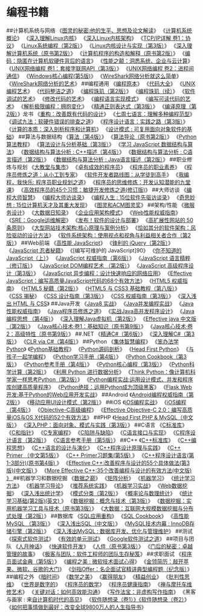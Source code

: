 # 编程书籍

##计算机系统与网络
《[图灵的秘密:他的生平、思想及论文解读]()》
《[计算机系统概论]()》
《[深入理解Linux内核]()》
《[深入Linux内核架构]()》
《[TCP/IP详解 卷1：协议]()》
《[Linux系统编程（第2版）]()》
《[Linux内核设计与实现（第3版）]()》
《[深入理解计算机系统（原书第2版）]()》
《[计算机程序的构造和解释（原书第2版）]()》
《[编码：隐匿在计算机软硬件背后的语言]()》
《[性能之颠：洞悉系统、企业与云计算]()》
《[UNIX网络编程 卷1：套接字联网API（第3版）]()》
《[UNIX网络编程 卷2：进程间通信]()》
《[Windows核心编程(第5版)]()》
《[WireShark网络分析就这么简单]()》
《[WireShark网络分析的艺术]()》
##编程通用
《[编程原本]()》
《[代码大全]()》
《[UNIX编程艺术]()》
《[代码整洁之道]()》
《[编程珠玑（第2版）]()》
《[编程珠玑（续）]()》
《[软件调试的艺术]()》
《[修改代码的艺术]()》
《[编程语言实现模式]()》
《[编写可读代码的艺术]()》
《[解析极限编程：拥抱变化]()》
《[精通正则表达式（第3版）]()》
《[编译原理（第2版）]()》龙书
《[重构：改善既有代码的设计]()》
《[七周七语言：理解多种编程范型]()》
《[调试九法：软硬件错误的排查之道]()》
《[程序设计语言：实践之路（第3版）]()》
《[计算的本质：深入剖析程序和计算机]()》
《[设计模式 : 可复用面向对象软件的基础]()》
##算法与数据结构
《[算法（第4版）]()》
《[算法导论（原书第2版）]()》
《[Python算法教程]()》
《[算法设计与分析基础（第3版）]()》
《[学习 JavaScript 数据结构与算法]()》
《[数据结构与算法分析 : C++描述（第4版）]()》
《[数据结构与算法分析 : C语言描述（第2版）]()》
《[数据结构与算法分析 : Java语言描述（第2版）]()》
##职业修炼与规划
《[大教堂与集市]()》
《[卓有成效的程序员]()》
《[程序员的职业素养]()》
《[程序员修炼之道：从小工到专家]()》
《[软件开发者路线图：从学徒到高手]()》
《[我编程，我快乐: 程序员职业规划之道]()》
《[程序员的思维修炼：开发认知潜能的九堂课]()》
《[高效程序员的45个习惯：敏捷开发修炼之道(修订版)]()》
##大师访谈
《[编程大师智慧]()》
《[编程大师访谈录]()》
《[编程人生 : 15位软件先驱访谈录]()》
《[奇思妙想 : 15位计算机天才及其重大发现]()》
《[图灵和ACM图灵奖]()》
##架构/性能
《[微服务设计]()》
《[大数据日知录]()》
《[企业应用架构模式]()》
《[Web性能权威指南]()》
《[SRE：Google运维解密]()》
《[发布！软件的设计与部署]()》
《[高扩展性网站的 50 条原则]()》
《[大型网站技术架构:核心原理与案例分析]()》
《[恰如其分的软件架构：风险驱动的设计方法]()》
《[软件系统架构：使用视点和视角与利益相关者合作（第2版）]()》
##Web前端
《[高性能 JavaScript]()》
《[锋利的 jQuery（第2版）]()》
《[JavaScript 忍者秘籍]()》
《[编写可维护的 JavaScript]90》
《[你不知道的 JavaScript（上）]()》
《[JavaScript 权威指南（第6版）]()》
《[JavaScript 语言精粹（修订版）]()》
《[JavaScript DOM编程艺术 （第2版）]()》
《[JavaScript 高级程序设计（第3版）]()》
《[JavaScript 异步编程：设计快速响应的网络应用]()》
《[Effective JavaScript：编写高质量JavaScript代码的68个有效方法]()》
《[HTML5 权威指南]()》
《[HTML5 秘籍（第2版）]()》
《[HTML5 与 CSS3 基础教程（第八版）]()》
《[CSS 揭秘]()》
《[CSS 设计指南（第3版）]()》
《[CSS 权威指南（第3版）]()》
《[深入浅出 HTML 与 CSS]()》
##Java开发
《[Java8 实战]()》
《[Java并发编程实战]()》
《[Java性能权威指南]()》
《[Java程序员修炼之道]()》
《[实战Java高并发程序设计]()》
《[Java编程思想 （第4版）]()》
《[深入理解Java虚拟机（第2版）]()》
《[Effective java 中文版（第2版）]()》
《[Java核心技术·卷1：基础知识（原书第9版）]()》
《[Java核心技术·卷2：高级特性（原书第9版）]()》
##.NET
《[精通C#（第6版）]()》
《[深入理解C#（第3版）]()》
《[CLR via C#（第4版）]()》
##Python
《[集体智慧编程]()》
《[笨办法学Python]()》
《[Python基础教程]()》
《[Python源码剖析]()》
《[Head First Python]()》
《[与孩子一起学编程]()》
《[Python学习手册（第4版）]()》
《[Python Cookbook（第3版）]()》
《[Python参考手册（第4版）]()》
《[Python核心编程（第3版）]()》
《[Python科学计算（第2版）]()》
《[利用 Python 进行数据分析]()》
《[Think Python：像计算机科学家一样思考Python（第2版）]()》
《[Python编程实战:运用设计模式、并发和程序库创建高质量程序]()》
《[Python绝技：运用Python成为顶级黑客]()》
《[Flask Web开发:基于Python的Web应用开发实战]()》
##Android
《[Android编程权威指南（第2版）]()》
《[移动应用UI设计模式（第2版）]()》
##iOS
《[iOS编程实战]()》
《[iOS编程（第4版）]()》
《[Objective-C高级编程]()》
《[Effective Objective-C 2.0：编写高质量iOS与OS X代码的52个有效方法]()》
##PHP
《[Head First PHP & MySQL（中文版）]()》
《[深入PHP：面向对象、模式与实践（第3版）]()》
##C语言
《[C标准库]()》
《[C和指针]()》
《[C专家编程]()》
《[C陷阱与缺陷]()》
《[C语言接口与实现]()》
《[C程序设计语言（第2版）]()》
《[C语言参考手册（第5版）]()》
##C++
《[C++标准库]()》
《[C++编程思想]()》
《[C++语言的设计与演化]()》
《[C++程序设计原理与实践]()》
《[C++ Primer （中文第5版）]()》
《[C++ Primer习题集(第5版) ]()》
《[C++程序设计语言(第1-3部分)(原书第4版) ]()》
《[Effective C++:改善程序与设计的55个具体做法(第3版)(中文版) ]()》
《[More Effective C++:35个改善编程与设计的有效方法(中文版) 》 ]() 
##机器学习和数据挖掘
《[数据之巅]()》
《[矩阵分析]()》
《[机器学习]()》
《[统计学习方法]()》
《[机器学习导论]()》
《[推荐系统实践]()》
《[机器学习实战]()》
《[Web数据挖掘]()》
《[深入浅出统计学]()》
《[模式分类（第2版）]()》
《[概率论与数理统计]()》
《[统计学习基础(第2版)(英文) ]()》
《[数据挖掘：概念与技术（第3版）]()》
《[数据挖掘：实用机器学习工具与技术（原书第3版）]()》
《[大数据：互联网大规模数据挖掘与分布式处理（第2版）]()》
##数据库
《[SQL应用重构]()》
《[SQL Cookbook]()》
《[高性能MySQL （第3版）]()》
《[深入浅出SQL（中文版）]()》
《[MySQL技术内幕 : InnoDB存储引擎（第2版）]()》
《[深入浅出MySQL : 数据库开发、优化与管理维护]()》
##测试
《[探索式软件测试]()》
《[有效的单元测试]()》
《[Google软件测试之道]()》
##项目与团队
《[人月神话]()》
《[快速软件开发]()》
《[人件（原书第3版）]()》
《[门后的秘密：卓越管理的故事]()》
《[极客与团队：软件工程师的团队生存秘笈]()》
##求职面试
《[程序员面试金典（第5版）]()》
《[编程之美 : 微软技术面试心得]()》
《[金领简历：敲开苹果、微软、谷歌的大门]()》
《[剑指Offer：名企面试官精讲典型编程题（纪念版）]()》
##编程之外
《[暗时间]()》
《[数学之美]()》
《[赢得朋友]()》
《[精益创业]()》
《[批判性思维]()》
《[世界是数字的]()》
《[程序员的数学]()》
《[程序员健康指南]()》
《[禅与摩托车维修艺术]()》
《[关键对话：如何高效能沟通]()》
《[写作法宝：非虚构写作指南]()》
《黑客与画家 : 来[自计算机时代的高见]()》
《[软件随想录（卷1）》《软件随想录（卷2）]()》
《[如何把事情做到最好：改变全球9800万人的人生指导书]()》